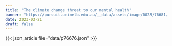 ```yaml
---
title: "The climate change threat to our mental health"
banner: "https://pursuit.unimelb.edu.au/__data/assets/image/0028/76681/The-climate-change-threat-to-our-mental-health_6a1b86d5-a716-4e27-b5ec-2d9aba2d7fad.jpg"
date: 2023-03-21
draft: false
---
```


{{< json_article file="data/p76676.json" >}}